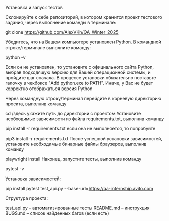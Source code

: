 Установка и запуск тестов

Склонируйте к себе репозиторий, в котором хранится проект тестового задания, через выполнение команды в терминале:

git clone https://github.com/AlexVKh/QA_Winter_2025

Убедитесь, что на Вашем компьютере установлен Python. В командной строке/терминале выполните команду:

python -v

Если он не установлен, то установите с официального сайта Python, выбрав подходящую версию для Вашей операционной системы, и пройдите шаг сначала. В процессе установки обязательно поставьте галочку в чекбоксе "Add python.exe to PATH". Иначе, у Вас не будет корректно отображаться версия Python

Через командную строку/терминал перейдите в корневую директорию проекта, выполнив команду

cd /здесь укажите путь до директории с проектом
Установите необходимые зависимости из файла requirements.txt, выполнив команду

pip install -r requirements.txt
если она не выполняется, то попробуйте

pip3 install -r requirements.txt
После успешной установки зависимостей, установите необходимые бинарные файлы браузеров, выполнив команду

playwright install
Наконец, запустите тесты, выполнив команду

pytest -v


Установка зависимостей:

pip install 
pytest test_api.py --base-url=https://qa-internship.avito.com

Структура проекта:

test_api.py – автоматизированные тесты
README.md – инструкция
BUGS.md – список найденных багов (если есть)
